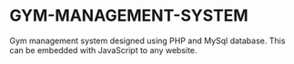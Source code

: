 # GYM-MANAGEMENT-SYSTEM
Gym management system designed using PHP and MySql database. This can be embedded with JavaScript to any website.
